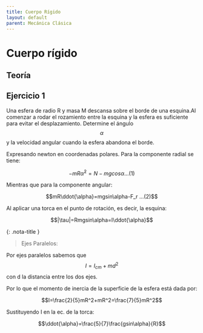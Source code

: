 ```yaml
---
title: Cuerpo Rígido
layout: default
parent: Mecánica Clásica
---
```

# Cuerpo rígido

## Teoría

## Ejercicio 1

Una esfera de radio R y masa M descansa sobre el borde de una esquina.Al comenzar a rodar el rozamiento entre la esquina y la esfera es suficiente para evitar el desplazamiento. Determine el ángulo $$\alpha$$ y la velocidad angular cuando la esfera abandona el borde.

Expresando newton en coordenadas polares. Para la componente radial se tiene:

$$-mR\dot{\alpha}^2=N-mgcos\alpha  ...(1)$$ 

Mientras que para la componente angular:

$$mR\ddot{\alpha}=mgsin\alpha-F_r  ...(2)$$

Al aplicar una torca en el punto de rotación, es decir, la esquina:

$$|\tau|=Rmgsin\alpha=I\ddot{\alpha}$$ 

{: .nota-title }
> Ejes Paralelos:
>
>
Por ejes paralelos sabemos que $$I=I_{cm}+md^2$$ con d la distancia entre los dos ejes. 

Por lo que el momento de inercia de la superficie de la esfera está dada por:

$$I=\frac{2}{5}mR^2+mR^2=\frac{7}{5}mR^2$$

Sustituyendo I en la ec. de la torca:

$$\ddot{\alpha}=\frac{5}{7}\frac{gsin\alpha}{R}$$
